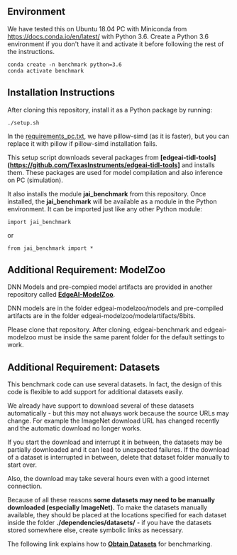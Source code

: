 ## Environment
We have tested this on Ubuntu 18.04 PC with Miniconda from https://docs.conda.io/en/latest/ with Python 3.6. Create a Python 3.6 environment if you don't have it and activate it before following the rest of the instructions.
```
conda create -n benchmark python=3.6
conda activate benchmark
```


## Installation Instructions
After cloning this repository, install it as a Python package by running:
```
./setup.sh
```
In the [requirements_pc.txt](../requirements_pc.txt), we have pillow-simd (as it is faster), but you can replace it with pillow if pillow-simd installation fails.

This setup script downloads several packages from **[edgeai-tidl-tools](https://github.com/TexasInstruments/edgeai-tidl-tools]** and installs them. These packages are used for model compilation and also inference on PC (simulation).

It also installs the module **jai_benchmark** from this repository. Once installed, the **jai_benchmark** will be available as a module in the Python environment. It can be imported just like any other Python module:<br>
```
import jai_benchmark
```
or
```
from jai_benchmark import *
```


## Additional Requirement: ModelZoo
DNN Models and pre-compied model artifacts are provided in another repository called **[EdgeAI-ModelZoo](https://github.com/TexasInstruments/edgeai-modelzoo)**. 

DNN models are in the folder edgeai-modelzoo/models and pre-compiled artifacts are in the folder edgeai-modelzoo/modelartifacts/8bits. 

Please clone that repository. After cloning, edgeai-benchmark and edgeai-modelzoo must be inside the same parent folder for the default settings to work.


## Additional Requirement: Datasets
This benchmark code can use several datasets. In fact, the design of this code is flexible to add support for additional datasets easily.

We already have support to download several of these datasets automatically - but this may not always work because the source URLs may change. For example the ImageNet download URL has changed recently and the automatic download no longer works. 

If you start the download and interrupt it in between, the datasets may be partially downloaded and it can lead to unexpected failures. If the download of a dataset is interrupted in between, delete that dataset folder manually to start over. 

Also, the download may take several hours even with a good internet connection. 

Because of all these reasons **some datasets may need to be manually downloaded (especially ImageNet).** To make the datasets manually available, they should be placed at the locations specified for each dataset inside the folder **./dependencies/datasets/** - if you have the datasets stored somewhere else, create symbolic links as necessary.

The following link explains how to **[Obtain Datasets](./docs/datasets.md)** for benchmarking.
